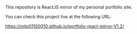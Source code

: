 This repository is ReactJS mirror of my personal portfolio site.

You can check this project live at the following URL:

https://mito01100010.github.io/portfolio-react-mirror-V1.2/